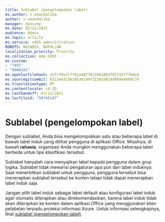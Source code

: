 ```yaml
---
title: Sublabel (pengelompokan label)
ms.author: v-smandalika
author: v-smandalika
manager: dansimp
ms.date: 02/21/2021
audience: Admin
ms.topic: article
ms.service: o365-administration
ROBOTS: NOINDEX, NOFOLLOW
localization_priority: Priority
ms.collection: Adm_O365
ms.custom:
- "7455"
- "9000181"
ms.openlocfilehash: 42fcf8e2cff62a40770c34b2883f0f215ff7bbed
ms.sourcegitcommit: 6312ee31561db36104f32282d019d069ede69174
ms.translationtype: MT
ms.contentlocale: id-ID
ms.lasthandoff: 03/11/2021
ms.locfileid: "50745147"
---
```

# <a name="sublabels-grouping-labels"></a>Sublabel (pengelompokan label)

Dengan sublabel, Anda bisa mengelompokkan satu atau beberapa label di bawah label induk yang dilihat pengguna di aplikasi Office. Misalnya, di bawah **rahasia**, organisasi Anda mungkin menggunakan beberapa label berbeda untuk tipe klasifikasi tersebut.

Sublabel hanyalah cara menyajikan label kepada pengguna dalam grup logika. Sublabel tidak mewarisi pengaturan apa pun dari label induknya. Saat menerbitkan sublabel untuk pengguna, pengguna tersebut bisa menerapkan sublabel tersebut ke konten tetapi tidak dapat menerapkan label induk saja.

Jangan pilih label induk sebagai label default atau konfigurasi label induk agar otomatis diterapkan atau direkomendasikan, karena label induk tidak akan diterapkan ke konten dalam aplikasi Office yang menggunakan klien pelabelan terpadu proteksi informasi Azure. Untuk informasi selengkapnya, lihat [sublabel (pengelompokan label)](https://docs.microsoft.com/microsoft-365/compliance/sensitivity-labels).